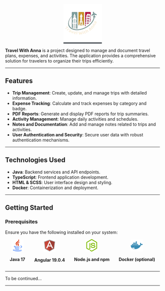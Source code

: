 <div align="center">
  <div style="display: inline-block; text-align: center; background-color: #1C252D">
    <img src="/frontend/travel-with-anna-ui/src/assets/images/twa.png" alt="Java" width="125" height="auto">
  </div>
</div>

**Travel With Anna** is a project designed to manage and document travel plans, expenses, and activities. The application provides a comprehensive solution for travelers to organize their trips efficiently.

---

## Features

- **Trip Management**: Create, update, and manage trips with detailed information.
- **Expense Tracking**: Calculate and track expenses by category and badge.
- **PDF Reports**: Generate and display PDF reports for trip summaries.
- **Activity Management**: Manage daily activities and schedules.
- **Notes and Documentation**: Add and manage notes related to trips and activities.
- **User Authentication and Security**: Secure user data with robust authentication mechanisms.

---

## Technologies Used

- **Java**: Backend services and API endpoints.
- **TypeScript**: Frontend application development.
- **HTML & SCSS**: User interface design and styling.
- **Docker**: Containerization and deployment.

---

## Getting Started

### Prerequisites

Ensure you have the following installed on your system:

<div align="left" style="display: flex; flex-direction: row; width: 100%">
  <div style="display: inline-block; text-align: center; margin: 0 15px;">
    <img src="/backend/travel-with-anna/src/test/resources/images/Java.png" alt="Java" width="40" height="auto">
    <p><strong>Java 17</strong></p>
  </div>
  <div style="display: inline-block; text-align: center; margin: 0 15px;">
    <img src="/backend/travel-with-anna/src/test/resources/images/Angular.png" alt="Angular" width="40" height="auto">
    <p><strong>Angular 19.0.4</strong></p>
  </div>
  <div style="display: inline-block; text-align: center; margin: 0 15px;">
    <img src="/backend/travel-with-anna/src/test/resources/images/NodeJs.png" alt="Angular" width="40" height="auto">
    <p><strong>Node.js and npm</strong></p>
  </div>
  <div style="display: inline-block; text-align: center; margin: 0 15px;">
    <img src="/backend/travel-with-anna/src/test/resources/images/Docker.png" alt="Angular" width="40" height="auto">
    <p><strong>Docker (optional)</strong></p>
  </div>
</div>

---

To be continued...

---
